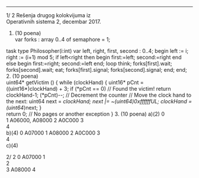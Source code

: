 --------------------------------------------------------------------------------


1/  2 
Rešenja drugog kolokvijuma iz  
Operativnih sistema 2, decembar 2017. 
1. (10 poena)  
var forks : array 0..4 of semaphore = 1; 
 
task type Philosopher(i:int) 
  var left, right, first, second : 0..4; 
begin 
  left := i; right := (i+1) mod 5; 
  if left<right then 
    begin first:=left; second:=right end 
  else 
    begin first:=right; second:=left end; 
  loop 
    think; 
    forks[first].wait; 
    forks[second].wait; 
    eat; 
    forks[first].signal; 
    forks[second].signal; 
  end; 
end; 
2. (10 poena)  
uint64* getVictim () { 
  while (clockHand) { 
    uint16* pCnt = ((uint16*)clockHand) + 3; 
    if (*pCnt == 0) // Found the victim! 
      return clockHand-1; 
    (*pCnt)--; // Decrement the counter 
    // Move the clock hand to the next: 
    uint64 next = *clockHand; 
    next |= ~(uint64)0xffffffUL; 
    clockHand = (uint64*)next; 
  }   
  return 0; // No pages or another exception 
} 
3. (10 poena) 
a)(2) 
0  
1 A06000, A08000 
2 A0C000 
3  
4  
b)(4) 
0 A07000 
1 A08000 
2 A0C000 
3  
4  
c)(4) 

2/  2 
0 A07000 
1  
2  
3 A08000 
4  